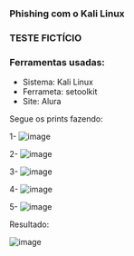 ### **Phishing com o Kali Linux**

### **TESTE FICTÍCIO**
### Ferramentas usadas:

- Sistema: Kali Linux
- Ferrameta: setoolkit
- Site: Alura

Segue os prints fazendo:

1-
![image](https://github.com/user-attachments/assets/f74fe5f2-5920-430c-9b54-8978fcbee350)


2- 
![image](https://github.com/user-attachments/assets/498d0169-b832-4846-9a69-67d4ff16c1c1)

3-
![image](https://github.com/user-attachments/assets/c379f75c-2db0-41f7-9b58-25c3cf030730)

4-
![image](https://github.com/user-attachments/assets/7a9c57b7-a4f4-4560-871a-61a43471f294)

5-
![image](https://github.com/user-attachments/assets/ac81f001-f2a3-486a-b0f2-6dbbfac9911c)


Resultado:

![image](https://github.com/user-attachments/assets/88a37805-2576-4e08-bb17-2f206e1b1325)
